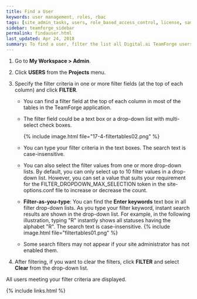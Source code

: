 ```yaml
---
title: Find a User
keywords: user management, roles, rbac
tags: [site_admin_tasks, users, role_based_access_control, license, saml, ldap, authentication]
sidebar: teamforge_sidebar
permalink: findauser.html
last_updated: Apr 24, 2018
summary: To find a user, filter the list all Digital.ai TeamForge users on your site.
---
```


1. Go to **My Workspace > Admin**.
2. Click **USERS** from the **Projects** menu.
3. Specify the filter criteria in one or more filter fields (at the top of each column) and click **FILTER**.

   * You can find a filter field at the top of each column in most of the tables in the TeamForge application.
   * The filter field could be a text box or a drop-down list with multi-select check boxes.

     {% include image.html file="17-4-filtertables02.png" %}
   * You can type your filter criteria in the text boxes. The search text is case-insensitive.
   * You can also select the filter values from one or more drop-down lists. By default, you can only select up to 10 filter values in a drop-down list. However, you can set a value that suits your requirement for the FILTER_DROPDOWN_MAX_SELECTION token in the site-options.conf file to increase or decrease the count.
   * **Filter-as-you-type**: You can find the **Enter keywords** text box in all filter drop-down lists. As you type your filter keyword, instant search results are shown in the drop-down list. For example, in the following illustration, typing "R" instantly shows all statuses having the alphabet "R". The search text is case-insensitive.
     {% include image.html file="filtertables01.png" %}
   * Some search filters may not appear if your site administrator has not enabled them.
4. After filtering, if you want to clear the filters, click **FILTER** and select **Clear** from the drop-down list.

All users meeting your filter criteria are displayed.

{% include links.html %}